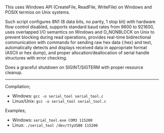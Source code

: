 This uses Windows API (CreateFile, ReadFile, WriteFile) on Windows and POSIX termios on Unix systems. 

Such script configures 8N1 (8 data bits, no parity, 1 stop bit) with hardware flow control disabled, supports standard baud rates from 9600 to 921600, uses overlapped I/O semantics on Windows and O_NONBLOCK on Unix to prevent blocking during read operations, provides real-time bidirectional communication with commands for sending raw hex data (:hex) and text, automatically detects and displays received data in appropriate format (ASCII or hex dump), and proper allocation/deallocation of serial handle structures with error checking.

Does a graceful shutdown on SIGINT/SIGTERM with proper resource cleanup.

---
Compilation;
* Windows: `gcc -o serial_tool serial_tool.c`
* Linux/Unix: `gcc -o serial_tool serial_tool.c`

Examples;
* Windows: `serial_tool.exe COM3 115200`
* Linux: `./serial_tool /dev/ttyUSB0 115200`
